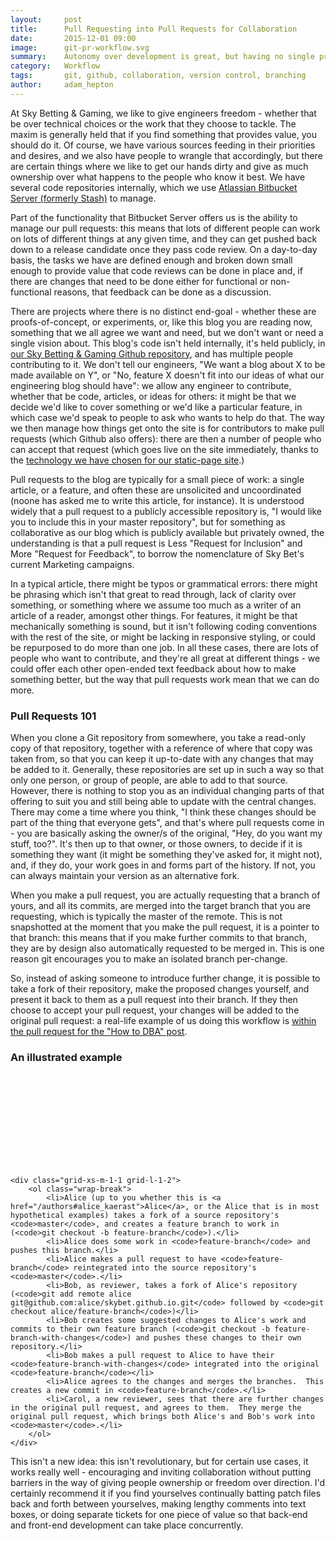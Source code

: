 ```yaml
---
layout:     post
title:      Pull Requesting into Pull Requests for Collaboration
date:       2015-12-01 09:00
image:      git-pr-workflow.svg
summary:    Autonomy over development is great, but having no single project owner can bring its own problems.  One workflow to help with this is to pull request a pull request.
category:   Workflow
tags:       git, github, collaboration, version control, branching
author:     adam_hepton
---
```


At Sky Betting & Gaming, we like to give engineers freedom - whether that be over technical choices or the work that they choose to tackle.  The maxim is generally held that if you find something that provides value, you should do it.  Of course, we have various sources feeding in their priorities and desires, and we also have people to wrangle that accordingly, but there are certain things where we like to get our hands dirty and give as much ownership over what happens to the people who know it best.  We have several code repositories internally, which we use [Atlassian Bitbucket Server (formerly Stash)][bitbucket] to manage.

Part of the functionality that Bitbucket Server offers us is the ability to manage our pull requests: this means that lots of different people can work on lots of different things at any given time, and they can get pushed back down to a release candidate once they pass code review.  On a day-to-day basis, the tasks we have are defined enough and broken down small enough to provide value that code reviews can be done in place and, if there are changes that need to be done either for functional or non-functional reasons, that feedback can be done as a discussion.

There are projects where there is no distinct end-goal - whether these are proofs-of-concept, or experiments, or, like this blog you are reading now, something that we all agree we want and need, but we don't want or need a single vision about.  This blog's code isn't held internally, it's held publicly, in [our Sky Betting & Gaming Github repository][github], and has multiple people contributing to it.  We don't tell our engineers, "We want a blog about X to be made available on Y", or "No, feature X doesn't fit into our ideas of what our engineering blog should have": we allow any engineer to contribute, whether that be code, articles, or ideas for others: it might be that we decide we'd like to cover something or we'd like a particular feature, in which case we'd speak to people to ask who wants to help do that. The way we then manage how things get onto the site is for contributors to make pull requests (which Github also offers): there are then a number of people who can accept that request (which goes live on the site immediately, thanks to the [technology we have chosen for our static-page site][jekyll].)

Pull requests to the blog are typically for a small piece of work: a single article, or a feature, and often these are unsolicited and uncoordinated (noone has asked me to write this article, for instance).  It is understood widely that a pull request to a publicly accessible repository is, "I would like you to include this in your master repository", but for something as collaborative as our blog which is publicly available but privately owned, the understanding is that a pull request is Less "Request for Inclusion" and More "Request for Feedback", to borrow the nomenclature of Sky Bet's current Marketing campaigns.

In a typical article, there might be typos or grammatical errors: there might be phrasing which isn't that great to read through, lack of clarity over something, or something where we assume too much as a writer of an article of a reader, amongst other things.  For features, it might be that mechanically something is sound, but it isn't following coding conventions with the rest of the site, or might be lacking in responsive styling, or could be repurposed to do more than one job.  In all these cases, there are lots of people who want to contribute, and they're all great at different things - we could offer each other open-ended text feedback about how to make something better, but the way that pull requests work mean that we can do more.

### Pull Requests 101

When you clone a Git repository from somewhere, you take a read-only copy of that repository, together with a reference of where that copy was taken from, so that you can keep it up-to-date with any changes that may be added to it.  Generally, these repositories are set up in such a way so that only one person, or group of people, are able to add to that source.  However, there is nothing to stop you as an individual changing parts of that offering to suit you and still being able to update with the central changes.  There may come a time where you think, "I think these changes should be part of the thing that everyone gets", and that's where pull requests come in - you are basically asking the owner/s of the original, "Hey, do you want my stuff, too?".  It's then up to that owner, or those owners, to decide if it is something they want (it might be something they've asked for, it might not), and, if they do, your work goes in and forms part of the history.  If not, you can always maintain your version as an alternative fork.

When you make a pull request, you are actually requesting that a branch of yours, and all its commits, are merged into the target branch that you are requesting, which is typically the master of the remote.  This is not snapshotted at the moment that you make the pull request, it is a pointer to that branch: this means that if you make further commits to that branch, they are by design also automatically requested to be merged in.  This is one reason git encourages you to make an isolated branch per-change.

So, instead of asking someone to introduce further change, it is possible to take a fork of their repository, make the proposed changes yourself, and present it back to them as a pull request into their branch.  If they then choose to accept your pull request, your changes will be added to the original pull request: a real-life example of us doing this workflow is [within the pull request for the "How to DBA" post][pull-request].

### An illustrated example

<div class="grid">
    <div class="grid-xs-m-1-1 grid-l-1-2 svg-holder">
        <svg class="git-pr-workflow" version="1.1" xmlns="http://www.w3.org/2000/svg" xmlns:xlink="http://www.w3.org/1999/xlink">
            <use xlink:href="/images/git-pr-workflow.svg#git-pr-workflow"></use>
        </svg>
    </div>

    <div class="grid-xs-m-1-1 grid-l-1-2">
        <ol class="wrap-break">
            <li>Alice (up to you whether this is <a href="/authors#alice_kaerast">Alice</a>, or the Alice that is in most hypothetical examples) takes a fork of a source repository's <code>master</code>, and creates a feature branch to work in (<code>git checkout -b feature-branch</code>).</li>
            <li>Alice does some work in <code>feature-branch</code> and pushes this branch.</li>
            <li>Alice makes a pull request to have <code>feature-branch</code> reintegrated into the source repository's <code>master</code>.</li>
            <li>Bob, as reviewer, takes a fork of Alice's repository (<code>git add remote alice git@github.com:alice/skybet.github.io.git</code> followed by <code>git checkout alice/feature-branch</code>)</li>
            <li>Bob creates some suggested changes to Alice's work and commits to their own feature branch (<code>git checkout -b feature-branch-with-changes</code>) and pushes these changes to their own repository.</li>
            <li>Bob makes a pull request to Alice to have their <code>feature-branch-with-changes</code> integrated into the original <code>feature-branch</code></li>
            <li>Alice agrees to the changes and merges the branches.  This creates a new commit in <code>feature-branch</code>.</li>
            <li>Carol, a new reviewer, sees that there are further changes in the original pull request, and agrees to them.  They merge the original pull request, which brings both Alice's and Bob's work into <code>master</code>.</li>
        </ol>
    </div>
</div>

This isn't a new idea: this isn't revolutionary, but for certain use cases, it works really well - encouraging and inviting collaboration without putting barriers in the way of giving people ownership or freedom over direction.  I'd certainly recommend it if you find yourselves continually batting patch files back and forth between yourselves, making lengthy comments into text boxes, or doing separate tickets for one piece of value so that back-end and front-end development can take place concurrently.

[bitbucket]: https://www.atlassian.com/software/bitbucket/server
[github]: https://github.com/skybet/skybet.github.io
[jekyll]: https://jekyllrb.com
[pull-request]: https://github.com/skybet/skybet.github.io/pull/32
